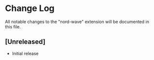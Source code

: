 # Change Log

All notable changes to the "nord-wave" extension will be documented in this file.

## [Unreleased]

* Initial release
